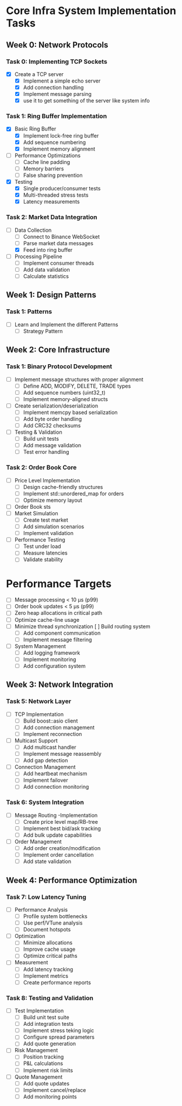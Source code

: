 # Core Infra System Implementation Tasks

## Week 0: Network Protocols

### Task 0: Implementing TCP Sockets
- [x] Create a TCP server
  - [x] Implement a simple echo server
  - [x] Add connection handling
  - [x] Implement message parsing
  - [x] use it to get something of the server like system info

### Task 1: Ring Buffer Implementation
- [x] Basic Ring Buffer
  - [x] Implement lock-free ring buffer
  - [x] Add sequence numbering
  - [x] Implement memory alignment
- [ ] Performance Optimizations
  - [ ] Cache line padding
  - [ ] Memory barriers
  - [ ] False sharing prevention
- [x] Testing
  - [x] Single producer/consumer tests
  - [x] Multi-threaded stress tests
  - [x] Latency measurements

### Task 2: Market Data Integration
- [ ] Data Collection
  - [ ] Connect to Binance WebSocket
  - [ ] Parse market data messages
  - [x] Feed into ring buffer
- [ ] Processing Pipeline
  - [ ] Implement consumer threads
  - [ ] Add data validation
  - [ ] Calculate statistics

## Week 1: Design Patterns

### Task 1: Patterns
- [ ] Learn and Implement the different Patterns
  - [ ] Strategy Pattern

## Week 2: Core Infrastructure

### Task 1: Binary Protocol Development
- [ ] Implement message structures with proper alignment
  - [ ] Define ADD, MODIFY, DELETE, TRADE types
  - [ ] Add sequence numbers (uint32_t)
  - [ ] Implement memory-aligned structs
- [ ] Create serialization/deserialization
  - [ ] Implement memcpy based serialization
  - [ ] Add byte order handling
  - [ ] Add CRC32 checksums
- [ ] Testing & Validation
  - [ ] Build unit tests
  - [ ] Add message validation
  - [ ] Test error handling

### Task 2: Order Book Core
- [ ] Price Level Implementation
  - [ ] Design cache-friendly structures
  - [ ] Implement std::unordered_map for orders
  - [ ] Optimize memory layout
- [ ] Order Book sts
- [ ] Market Simulation
  - [ ] Create test market
  - [ ] Add simulation scenarios
  - [ ] Implement validation
- [ ] Performance Testing
  - [ ] Test under load
  - [ ] Measure latencies
  - [ ] Validate stability

# Performance Targets
- [ ] Message processing < 10 μs (p99)
- [ ] Order book updates < 5 μs (p99)
- [ ] Zero heap allocations in critical path
- [ ] Optimize cache-line usage
- [ ] Minimize thread synchronization [ ] Build routing system
  - [ ] Add component communication
  - [ ] Implement message filtering
- [ ] System Management
  - [ ] Add logging framework
  - [ ] Implement monitoring
  - [ ] Add configuration system

## Week 3: Network Integration

### Task 5: Network Layer
- [ ] TCP Implementation
  - [ ] Build boost::asio client
  - [ ] Add connection management
  - [ ] Implement reconnection
- [ ] Multicast Support
  - [ ] Add multicast handler
  - [ ] Implement message reassembly
  - [ ] Add gap detection
- [ ] Connection Management
  - [ ] Add heartbeat mechanism
  - [ ] Implement failover
  - [ ] Add connection monitoring

### Task 6: System Integration
- [ ] Message Routing
  -Implementation
  - [ ] Create price level map/RB-tree
  - [ ] Implement best bid/ask tracking
  - [ ] Add bulk update capabilities
- [ ] Order Management
  - [ ] Add order creation/modification
  - [ ] Implement order cancellation
  - [ ] Add state validation

## Week 4: Performance Optimization

### Task 7: Low Latency Tuning
- [ ] Performance Analysis
  - [ ] Profile system bottlenecks
  - [ ] Use perf/VTune analysis
  - [ ] Document hotspots
- [ ] Optimization
  - [ ] Minimize allocations
  - [ ] Improve cache usage
  - [ ] Optimize critical paths
- [ ] Measurement
  - [ ] Add latency tracking
  - [ ] Implement metrics
  - [ ] Create performance reports

### Task 8: Testing and Validation
- [ ] Test Implementation
  - [ ] Build unit test suite
  - [ ] Add integration tests
  - [ ] Implement stress teking logic
  - [ ] Configure spread parameters
  - [ ] Add quote generation
- [ ] Risk Management
  - [ ] Position tracking
  - [ ] P&L calculations
  - [ ] Implement risk limits
- [ ] Quote Management
  - [ ] Add quote updates
  - [ ] Implement cancel/replace
  - [ ] Add monitoring points
